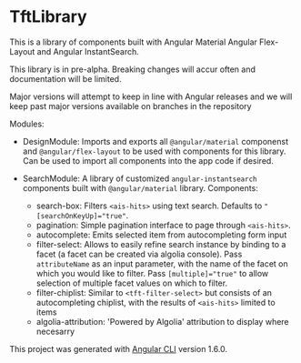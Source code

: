 # TftLibrary

This is a library of components built with Angular Material Angular Flex-Layout and Angular InstantSearch. 

This library is in pre-alpha. Breaking changes will accur often and documentation will be limited.

Major versions will attempt to keep in line with Angular releases and we will keep past major versions available on branches in the repository 

Modules:

- DesignModule: Imports and exports all `@angular/material` componenst and `@angular/flex-layout` to be used with components for this library. Can be used to import all components into the app code if desired.

- SearchModule: A library of customized `angular-instantsearch` components built with `@angular/material` library.
  Components:
  - search-box: Filters `<ais-hits>` using text search. Defaults to `"[searchOnKeyUp]="true"`. 
  - pagination: Simple pagination interface to page through `<ais-hits>`.
  - autocomplete: Emits selected item from autocompleting form input
  - filter-select: Allows to easily refine search instance by binding to a facet (a facet can be created via algolia console). Pass `attributeName` as an input parameter, with the name of the facet on which you would like to filter. Pass `[multiple]="true"` to allow selection of multiple facet values on which to filter.
  - filter-chiplist: Similar to `<tft-filter-select>` but consists of an autocompleting chiplist, with the results of `<ais-hits>` limited to items 
  - algolia-attribution: 'Powered by Algolia' attribution to display where necesarry


This project was generated with [Angular CLI](https://github.com/angular/angular-cli) version 1.6.0.